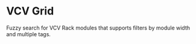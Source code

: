 # VCV Grid

Fuzzy search for VCV Rack modules that supports filters by module width and multiple tags.